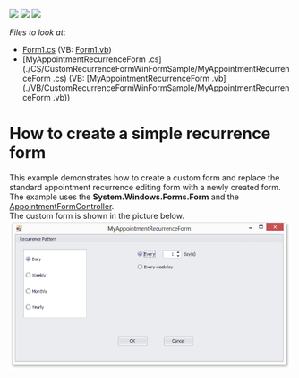<!-- default badges list -->
![](https://img.shields.io/endpoint?url=https://codecentral.devexpress.com/api/v1/VersionRange/128634113/14.2.3%2B)
[![](https://img.shields.io/badge/Open_in_DevExpress_Support_Center-FF7200?style=flat-square&logo=DevExpress&logoColor=white)](https://supportcenter.devexpress.com/ticket/details/T222451)
[![](https://img.shields.io/badge/📖_How_to_use_DevExpress_Examples-e9f6fc?style=flat-square)](https://docs.devexpress.com/GeneralInformation/403183)
<!-- default badges end -->
<!-- default file list -->
*Files to look at*:

* [Form1.cs](./CS/CustomRecurrenceFormWinFormSample/Form1.cs) (VB: [Form1.vb](./VB/CustomRecurrenceFormWinFormSample/Form1.vb))
* [MyAppointmentRecurrenceForm .cs](./CS/CustomRecurrenceFormWinFormSample/MyAppointmentRecurrenceForm .cs) (VB: [MyAppointmentRecurrenceForm .vb](./VB/CustomRecurrenceFormWinFormSample/MyAppointmentRecurrenceForm .vb))
<!-- default file list end -->
# How to create a simple recurrence form


<p>This example demonstrates how to create a custom form and replace the standard appointment recurrence editing form with a newly created form. The example uses the <strong>System.Windows.Forms.Form</strong> and the <a href="http://help.devexpress.com/#WindowsForms/clsDevExpressXtraSchedulerUIAppointmentFormControllertopic">AppointmentFormController</a>.<br />The custom form is shown in the picture below.<br /><img src="https://raw.githubusercontent.com/DevExpress-Examples/how-to-create-a-simple-recurrence-form-t222451/14.2.3+/media/c5b2600f-d16f-11e4-80bf-00155d62480c.png"></p>

<br/>


